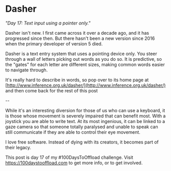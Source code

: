 # Dasher
*"Day 17: Text input using a pointer only."*

Dasher isn't new. I first came across it over a decade ago, and it has progressed since then. But there hasn't been a new version since 2016 when the primary developer of version 5 died.

Dasher is a text entry system that uses a pointing device only. You steer through a wall of letters picking out words as you do so. It is predictive, so the "gates" for each letter are different sizes, making common words easier to navigate through.

It's really hard to describe in words, so pop over to its home page at [http://www.inference.org.uk/dasher/](http://www.inference.org.uk/dasher/) and then come back for the rest of this post

--

While it's an interesting diversion for those of us who can use a keyboard, it is those whose movement is severely impaired that can benefit  most. With a joystick you are able to write text. At its most ingenious, it can be linked to a gaze camera so that someone totally paralysed and unable to speak can still communicate if they are able to control their eye movement.

I love free software. Instead of dying with its creators, it becomes part of their legacy.

This post is day 17 of my #100DaysToOffload challenge. Visit https://100daystooffload.com to get more info, or to get involved.